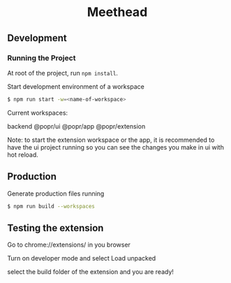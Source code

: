 <div align="center">
<h1>Meethead</h1>

</div>

## Development

### Running the Project

At root of the project, run `npm install`.

Start development environment of a workspace

```sh
$ npm run start -w=<name-of-workspace>
```

Current workspaces:

backend
@popr/ui
@popr/app
@popr/extension

Note: to start the extension workspace or the app, it is recommended to have the ui project running so you can see the changes you make in ui with hot reload.

## Production

Generate production files running

```sh
$ npm run build --workspaces
```

## Testing the extension

Go to chrome://extensions/ in you browser

Turn on developer mode and select Load unpacked

select the build folder of the extension and you are ready!
